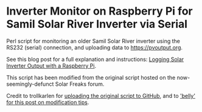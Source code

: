 Inverter Monitor on Raspberry Pi for Samil Solar River Inverter via Serial
=================================================================

Perl script for monitoring an older Samil Solar River inverter using the RS232 (serial) connection, and uploading data to https://pvoutput.org.

See this blog post for a full explanation and instructions: [Logging Solar Inverter Output with a Raspberry Pi](https://lucascosti.com/blog/2017/08/logging-solar-inverter-output-with-a-raspberry-pi/).

This script has been modified from the original script hosted on the now-seemingly-defunct Solar Freaks forum.

Credit to trollkarlen for [uploading the original script to GitHub](https://github.com/trollkarlen/inverter_monitor), and to ['belly' for this post on modification tips](https://cqlug.linux.org.au/node/219).

